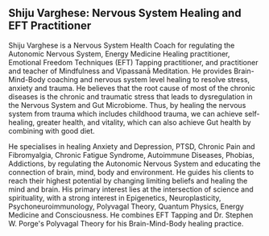 ## Shiju Varghese: Nervous System Healing and EFT Practitioner 

Shiju Varghese is a Nervous System Health Coach for regulating the Autonomic Nervous System, Energy Medicine Healing practitioner, Emotional Freedom Techniques (EFT) Tapping practitioner, and practitioner and teacher of Mindfulness and Vipassanā Meditation. He provides Brain-Mind-Body coaching and nervous system level healing to resolve stress, anxiety and trauma. He believes that the root cause of most of the chronic diseases is the chronic and traumatic stress that leads to dysregulation in the Nervous System and Gut Microbiome. Thus, by healing the nervous system from trauma which includes childhood trauma, we can achieve self-healing, greater health, and vitality, which can also achieve Gut health by combining with good diet.

He specialises in healing Anxiety and Depression, PTSD, Chronic Pain and Fibromyalgia, Chronic Fatigue Syndrome, Autoimmune Diseases, Phobias, Addictions, by regulating the Autonomic Nervous System and educating the connection of brain, mind, body and environment. He guides his clients to reach their highest potential by changing limiting beliefs and healing the mind and brain. His primary interest lies at the intersection of science and spirituality, with a strong interest in Epigenetics, Neuroplasticity, Psychoneuroimmunology, Polyvagal Theory, Quantum Physics, Energy Medicine and Consciousness. He combines EFT Tapping and Dr. Stephen W. Porge's Polyvagal Theory for his Brain-Mind-Body healing practice.
